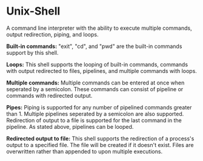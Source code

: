 # Unix-Shell
A command line interpreter with the ability to execute multiple commands, output redirection, piping, and loops.

**Built-in commands:** "exit", "cd", and "pwd" are the built-in commands support by this shell.

**Loops:** This shell supports the looping of built-in commands, commands with output redirected to files, pipelines, and multiple commands with loops.

**Multiple commands:** Multiple commands can be entered at once when seperated by a semicolon. These commands can consist of pipeline or commands with redirected output.

**Pipes:** Piping is supported for any number of pipelined commands greater than 1. Multiple pipelines seperated by a semicolon are also supported. Redirection of output to a file is supported for the last command in the pipeline. As stated above, pipelines can be looped.

**Redirected output to file:** This shell supports the redirection of a process's output to a specified file. The file will be created if it doesn't exist. Files are overwritten rather than appended to upon multiple executions.

